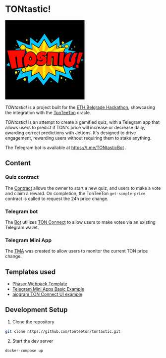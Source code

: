 # TONtastic!

![logo](public/assets/tontastic256x256.png)

*TONtastic!* is a project built for the [ETH Belgrade Hackathon](https://ethbelgrade.rs/hackathon),
showcasing the integration with the [TonTeeTon](https://github.com/tonteeton/tontastic.git) oracle.

*TONtastic!* is an attempt to create a gamified quiz,
with a Telegram app that allows users to predict if TON's price will increase or decrease daily,
awarding correct predictions with Jettons.
It's designed to drive engagement, rewarding users without requiring them to stake anything.

The Telegram bot is available at https://t.me/TONtasticBot .

## Content

### Quiz contract

The [Contract](contracts/contract.tact) allows the owner to start a new quiz,
and users to make a vote and claim a reward.
On completion, the TonTeeTon `get-simple-price` contract is called to request the 24h price change.

### Telegram bot

The [Bot](bot/) utilizes [TON Connect](https://docs.ton.org/develop/dapps/ton-connect/overview) to
allow users to make votes via an existing Telegram wallet.

### Telegram Mini App
The [TMA](src/) was created to allow users to monitor the current TON price change.


## Templates used

- [Phaser Webpack Template](https://github.com/phaserjs/template-webpack/)
- [Telegram Mini Apps Basic Example](https://github.com/telegram-mini-apps-dev/vanilla-js-boilerplate/tree/master)
- [aiogram TON Connect UI example](https://github.com/nessshon/aiogram-tonconnect/tree/main/aiogram_tonconnect)

## Development Setup

1. Clone the repository
```bash
git clone https://github.com/tonteeton/tontastic.git
```

2. Start the dev server
```bash
docker-compose up
```
